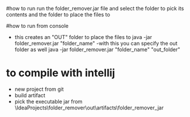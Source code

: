#how to run
run the folder_remover.jar file and select the folder to pick its contents and the
folder to place the files to

#how to run from console
- this creates an "OUT" folder to place the files to
java -jar folder_remover.jar "folder_name"
-with this you can specify the out folder as well
java -jar folder_remover.jar "folder_name" "out_folder"

# to compile with intellij
- new project from git
- build artifact
- pick the executable jar from \IdeaProjects\folder_remover\out\artifacts\folder_remover_jar
